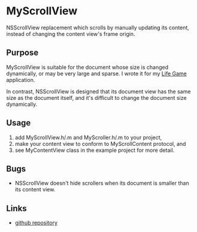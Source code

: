 # MyScrollView

NSScrollView replacement which scrolls by manually updating its content, instead of changing the content view's frame origin.

## Purpose

MyScrollView is suitable for the document whose size is changed dynamically, or may be very large and sparse.
I wrote it for my [Life Game](http://itunes.apple.com/us/app/life-game/id490816007?ls=1&mt=12) application.

In contrast, NSScrollView is designed that its document view has the same size as the document itself,
and it's difficult to change the document size dynamically.

## Usage

1. add MyScrollView.h/.m and MyScroller.h/.m to your project,
2. make your content view to conform to MyScrollContent protocol, and
3. see MyContentView class in the example project for more detail.

## Bugs

- NSScrollView doesn't hide scrollers when its document is smaller than its content view.

## Links

- [github repository](https://github.com/hoshi-takanori/MyScrollView)
